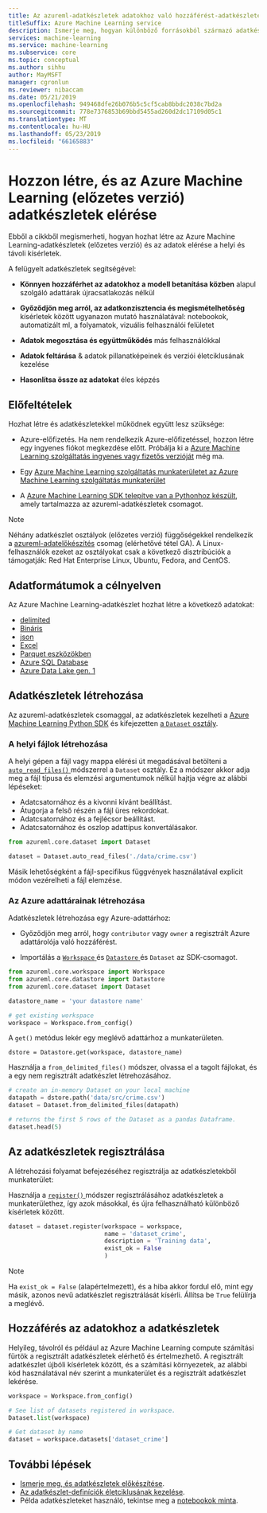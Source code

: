 ```yaml
---
title: Az azureml-adatkészletek adatokhoz való hozzáférést-adatkészletek létrehozása
titleSuffix: Azure Machine Learning service
description: Ismerje meg, hogyan különböző forrásokból származó adatkészletek létrehozása, és regisztrálja a munkaterület adatkészletek
services: machine-learning
ms.service: machine-learning
ms.subservice: core
ms.topic: conceptual
ms.author: sihhu
author: MayMSFT
manager: cgronlun
ms.reviewer: nibaccam
ms.date: 05/21/2019
ms.openlocfilehash: 949468dfe26b076b5c5cf5cab8bbdc2038c7bd2a
ms.sourcegitcommit: 778e7376853b69bbd5455ad260d2dc17109d05c1
ms.translationtype: MT
ms.contentlocale: hu-HU
ms.lasthandoff: 05/23/2019
ms.locfileid: "66165883"
---
```

# <a name="create-and-access-datasets-preview-in-azure-machine-learning"></a>Hozzon létre, és az Azure Machine Learning (előzetes verzió) adatkészletek elérése

Ebből a cikkből megismerheti, hogyan hozhat létre az Azure Machine Learning-adatkészletek (előzetes verzió) és az adatok elérése a helyi és távoli kísérletek.

A felügyelt adatkészletek segítségével: 
* **Könnyen hozzáférhet az adatokhoz a modell betanítása közben** alapul szolgáló adattárak újracsatlakozás nélkül

* **Győződjön meg arról, az adatkonzisztencia és megismételhetőség** kísérletek között ugyanazon mutató használatával: notebookok, automatizált ml, a folyamatok, vizuális felhasználói felületet

* **Adatok megosztása és együttműködés** más felhasználókkal

* **Adatok feltárása** & adatok pillanatképeinek és verziói életciklusának kezelése

* **Hasonlítsa össze az adatokat** éles képzés


## <a name="prerequisites"></a>Előfeltételek

Hozhat létre és adatkészletekkel működnek együtt lesz szüksége:

* Azure-előfizetés. Ha nem rendelkezik Azure-előfizetéssel, hozzon létre egy ingyenes fiókot megkezdése előtt. Próbálja ki a [Azure Machine Learning szolgáltatás ingyenes vagy fizetős verzióját](https://aka.ms/AMLFree) még ma.

* Egy [Azure Machine Learning szolgáltatás munkaterületet az Azure Machine Learning szolgáltatás munkaterület](https://docs.microsoft.com/azure/machine-learning/service/setup-create-workspace)

* A [Azure Machine Learning SDK telepítve van a Pythonhoz készült](https://docs.microsoft.com/python/api/overview/azure/ml/install?view=azure-ml-py), amely tartalmazza az azureml-adatkészletek csomagot.

> [!Note]
> Néhány adatkészlet osztályok (előzetes verzió) függőségekkel rendelkezik a [azureml-adatelőkészítés](https://docs.microsoft.com/python/api/azureml-dataprep/?view=azure-ml-py) csomag (elérhetővé tétel GA). A Linux-felhasználók ezeket az osztályokat csak a következő disztribúciók a támogatják:  Red Hat Enterprise Linux, Ubuntu, Fedora, and CentOS.

## <a name="data-formats"></a>Adatformátumok a célnyelven

Az Azure Machine Learning-adatkészlet hozhat létre a következő adatokat:
+ [delimited](https://docs.microsoft.com/python/api/azureml-core/azureml.core.dataset.dataset?view=azure-ml-py#from-delimited-files-path--separator------header--promoteheadersbehavior-allfileshavesameheaders--3---encoding--fileencoding-utf8--0---quoting-false--infer-column-types-true--skip-rows-0--skip-mode--skiplinesbehavior-norows--0---comment-none--include-path-false--archive-options-none-)
+ [Bináris](https://docs.microsoft.com/python/api/azureml-core/azureml.core.dataset.dataset?view=azure-ml-py#from-binary-files-path-)
+ [json](https://docs.microsoft.com/python/api/azureml-core/azureml.core.dataset.dataset?view=azure-ml-py#from-json-files-path--encoding--fileencoding-utf8--0---flatten-nested-arrays-false--include-path-false-)
+ [Excel](https://docs.microsoft.com/python/api/azureml-core/azureml.core.dataset.dataset?view=azure-ml-py#from-excel-files-path--sheet-name-none--use-column-headers-false--skip-rows-0--include-path-false--infer-column-types-true-)
+ [Parquet eszközökben](https://docs.microsoft.com/python/api/azureml-core/azureml.core.dataset.dataset?view=azure-ml-py#from-parquet-files-path--include-path-false-)
+ [Azure SQL Database](https://docs.microsoft.com/python/api/azureml-core/azureml.core.dataset.dataset?view=azure-ml-py#from-sql-query-data-source--query-)
+ [Azure Data Lake gen. 1](https://docs.microsoft.com/python/api/azureml-core/azureml.core.dataset.dataset?view=azure-ml-py#from-sql-query-data-source--query-)

## <a name="create-datasets"></a>Adatkészletek létrehozása 

Az azureml-adatkészletek csomaggal, az adatkészletek kezelheti a [Azure Machine Learning Python SDK](https://docs.microsoft.com/python/api/overview/azure/ml/intro?view=azure-ml-py) és kifejezetten [a `Dataset` osztály](https://docs.microsoft.com/python/api/azureml-core/azureml.core.dataset(class)?view=azure-ml-py).

### <a name="create-from-local-files"></a>A helyi fájlok létrehozása

A helyi gépen a fájl vagy mappa elérési út megadásával betölteni a [ `auto_read_files()` ](https://docs.microsoft.com/python/api/azureml-core/azureml.core.dataset(class)?view=azure-ml-py#auto-read-files-path--include-path-false-) módszerrel a `Dataset` osztály.  Ez a módszer akkor adja meg a fájl típusa és elemzési argumentumok nélkül hajtja végre az alábbi lépéseket:

* Adatcsatornához és a kivonni kívánt beállítást.
* Átugorja a felső részén a fájl üres rekordokat.
* Adatcsatornához és a fejlécsor beállítást.
* Adatcsatornához és oszlop adattípus konvertálásakor.

```Python
from azureml.core.dataset import Dataset

dataset = Dataset.auto_read_files('./data/crime.csv')
```

Másik lehetőségként a fájl-specifikus függvények használatával explicit módon vezérelheti a fájl elemzése. 


### <a name="create-from-azure-datastores"></a>Az Azure adattárainak létrehozása

Adatkészletek létrehozása egy Azure-adattárhoz:

* Győződjön meg arról, hogy `contributor` vagy `owner` a regisztrált Azure adattárolója való hozzáférést.

* Importálás a [ `Workspace` ](https://docs.microsoft.com/python/api/azureml-core/azureml.core.workspace.workspace?view=azure-ml-py) és [ `Datastore` ](https://docs.microsoft.com/python/api/azureml-core/azureml.core.datastore(class)?view=azure-ml-py#definition) és `Dataset` az SDK-csomagot.

```Python
from azureml.core.workspace import Workspace
from azureml.core.datastore import Datastore
from azureml.core.dataset import Dataset

datastore_name = 'your datastore name'

# get existing workspace
workspace = Workspace.from_config()
```

 A `get()` metódus lekér egy meglévő adattárhoz a munkaterületen.

```
dstore = Datastore.get(workspace, datastore_name)
```

Használja a `from_delimited_files()` módszer, olvassa el a tagolt fájlokat, és a egy nem regisztrált adatkészlet létrehozásához.

```Python
# create an in-memory Dataset on your local machine
datapath = dstore.path('data/src/crime.csv')
dataset = Dataset.from_delimited_files(datapath)

# returns the first 5 rows of the Dataset as a pandas Dataframe.
dataset.head(5)
```

## <a name="register-datasets"></a>Az adatkészletek regisztrálása

A létrehozási folyamat befejezéséhez regisztrálja az adatkészletekből munkaterület:

Használja a [ `register()` ](https://docs.microsoft.com/python/api/azureml-core/azureml.core.dataset.dataset?view=azure-ml-py#register-workspace--name--description-none--tags-none--visible-true--exist-ok-false--update-if-exist-false-) módszer regisztrálásához adatkészletek a munkaterülethez, így azok másokkal, és újra felhasználható különböző kísérletek között.

```Python
dataset = dataset.register(workspace = workspace,
                           name = 'dataset_crime',
                           description = 'Training data',
                           exist_ok = False
                           )
```

>[!NOTE]
> Ha `exist_ok = False` (alapértelmezett), és a hiba akkor fordul elő, mint egy másik, azonos nevű adatkészlet regisztrálását kísérli. Állítsa be `True` felülírja a meglévő.

## <a name="access-data-in-datasets"></a>Hozzáférés az adatokhoz a adatkészletek

Helyileg, távolról és például az Azure Machine Learning compute számítási fürtök a regisztrált adatkészletek elérhető és értelmezhető. A regisztrált adatkészlet újbóli kísérletek között, és a számítási környezetek, az alábbi kód használatával név szerint a munkaterület és a regisztrált adatkészlet lekérése.

```Python
workspace = Workspace.from_config()

# See list of datasets registered in workspace.
Dataset.list(workspace)

# Get dataset by name
dataset = workspace.datasets['dataset_crime']
```

## <a name="next-steps"></a>További lépések

* [Ismerje meg, és adatkészletek előkészítése](how-to-explore-prepare-data.md).
* [Az adatkészlet-definíciók életciklusának kezelése](how-to-manage-dataset-definitions.md).
* Példa adatkészleteket használó, tekintse meg a [notebookok minta](https://aka.ms/dataset-tutorial).
